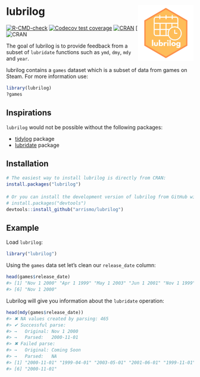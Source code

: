 
<!-- README.md is generated from README.Rmd. Please edit that file -->

# lubrilog <img src="man/figures/lubrilog.png" align="right" height="150" width="150"/>

<!-- badges: start -->

[![R-CMD-check](https://github.com/arrismo/lubrilog/actions/workflows/R-CMD-check.yaml/badge.svg)](https://github.com/arrismo/lubrilog/actions/workflows/R-CMD-check.yaml)
[![Codecov test
coverage](https://codecov.io/gh/arrismo/lubrilog/graph/badge.svg)](https://app.codecov.io/gh/arrismo/lubrilog)
[![CRAN](https://img.shields.io/cran/v/lubrilog)](https://cran.r-project.org/package=lubrilog)
\[![CRAN](https://cranlogs.r-pkg.org/badges/lubrilog)

<!-- badges: end -->

The goal of lubrilog is to provide feedback from a subset of `lubridate`
functions such as `ymd`, `dmy`, `mdy` and `year`.

lubrilog contains a `games` dataset which is a subset of data from games
on Steam. For more information use:

``` r
library(lubrilog)
?games
```

## Inspirations

`lubrilog` would not be possible without the following packages:

- [tidylog](https://github.com/elbersb/tidylog/tree/master?tab=readme-ov-file)
  package
- [lubridate](https://github.com/tidyverse/lubridate) package

## Installation

``` r
# The easiest way to install lubrilog is directly from CRAN:
install.packages("lubrilog")

# Or you can install the development version of lubrilog from GitHub with:
# install.packages("devtools")
devtools::install_github("arrismo/lubrilog")
```

## Example

Load `lubrilog`:

``` r
library("lubrilog")
```

Using the `games` data set let’s clean our `release_date` column:

``` r
head(games$release_date)
#> [1] "Nov 1 2000" "Apr 1 1999" "May 1 2003" "Jun 1 2001" "Nov 1 1999"
#> [6] "Nov 1 2000"
```

Lubrilog will give you information about the `lubridate` operation:

``` r
head(mdy(games$release_date))
#> ✖ NA values created by parsing: 465
#> ✔ Successful parse:
#> →   Original: Nov 1 2000
#> →   Parsed:   2000-11-01
#> ✖ Failed parse:
#> →   Original: Coming Soon
#> →   Parsed:   NA
#> [1] "2000-11-01" "1999-04-01" "2003-05-01" "2001-06-01" "1999-11-01"
#> [6] "2000-11-01"
```
